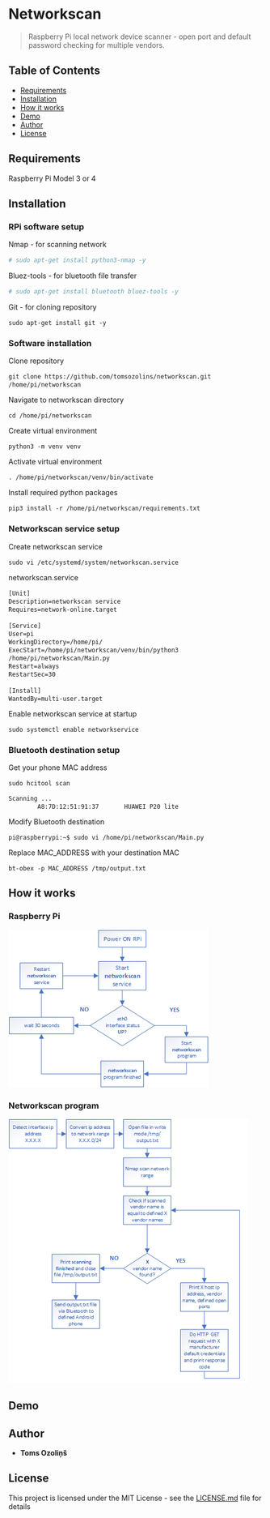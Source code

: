 # Networkscan
> Raspberry Pi local network device scanner - open port and default password checking for multiple vendors.
## Table of Contents
- [Requirements](#Requirements)
- [Installation](#Installation)
- [How it works](#How-it-works)
- [Demo](#Demo)
- [Author](#Author)
- [License](#License)

## Requirements
Raspberry Pi Model 3 or 4

## Installation
### RPi software setup
Nmap - for scanning network
```bash
# sudo apt-get install python3-nmap -y
```
Bluez-tools - for bluetooth file transfer
```bash
# sudo apt-get install bluetooth bluez-tools -y
```
Git - for cloning repository
```shell script
sudo apt-get install git -y
```
### Software installation
Clone repository
```shell script
git clone https://github.com/tomsozolins/networkscan.git /home/pi/networkscan
```
Navigate to networkscan directory
```shell script
cd /home/pi/networkscan
```
Create virtual environment
```shell script
python3 -m venv venv
```
Activate virtual environment
```shell script
. /home/pi/networkscan/venv/bin/activate
```
Install required python packages
```shell script
pip3 install -r /home/pi/networkscan/requirements.txt
```
### Networkscan service setup
Create networkscan service
```shell script
sudo vi /etc/systemd/system/networkscan.service
```

networkscan.service
```
[Unit]
Description=networkscan service
Requires=network-online.target

[Service]
User=pi
WorkingDirectory=/home/pi/
ExecStart=/home/pi/networkscan/venv/bin/python3 /home/pi/networkscan/Main.py
Restart=always
RestartSec=30

[Install]
WantedBy=multi-user.target
```
Enable networkscan service at startup
```shell script
sudo systemctl enable networkservice
```

### Bluetooth destination setup
Get your phone MAC address
```shell script
sudo hcitool scan
```
```
Scanning ...
        A8:7D:12:51:91:37       HUAWEI P20 lite
```
Modify Bluetooth destination
```console
pi@raspberrypi:~$ sudo vi /home/pi/networkscan/Main.py
```
Replace MAC_ADDRESS with your destination MAC
```python3
bt-obex -p MAC_ADDRESS /tmp/output.txt
```
## How it works
### Raspberry Pi
![Process flow diagram](process_flow_diagram.png)
### Networkscan program
![Program flow diagram](program_flow_diagram.png)

## Demo

## Author
* **Toms Ozoliņš**

## License
This project is licensed under the MIT License - see the [LICENSE.md](LICENSE.md) file for details